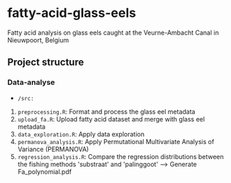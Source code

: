 # fatty-acid-glass-eels
Fatty acid analysis on glass eels caught at the Veurne-Ambacht Canal in Nieuwpoort, Belgium


## Project structure

### Data-analyse

* `/src:`

1. `preprocessing.R`: Format and process the glass eel metadata
2. `upload_fa.R`: Upload fatty acid dataset and merge with glass eel metadata
3. `data_exploration.R`: Apply data exploration
4. `permanova_analysis.R`: Apply Permutational Multivariate Analysis of Variance (PERMANOVA)
5. `regression_analysis.R`: Compare the regression distributions between the fishing methods 'substraat' and 'palinggoot'
      --> Generate Fa_polynomial.pdf